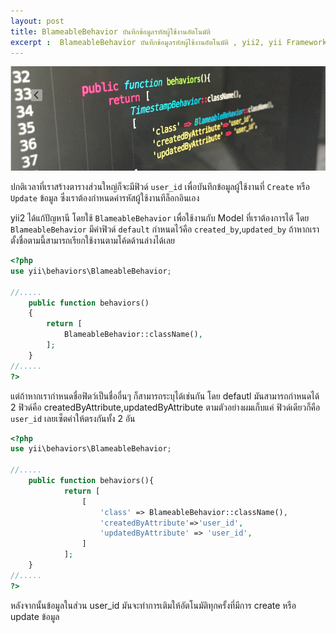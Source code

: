 ```yaml
---
layout: post
title: BlameableBehavior บันทึกข้อมูลรหัสผู้ใช้งานอัตโนมัติ
excerpt :  BlameableBehavior บันทึกข้อมูลรหัสผู้ใช้งานอัตโนมัติ , yii2, yii Framework
---
```


![](/img/bleamable-behavior.png)

ปกติเวลาที่เราสร้างตารางส่วนใหญ่ก็จะมีฟิวด์ `user_id` เพื่อบันทึกข้อมูลผู้ใช้งานที่ `Create` หรือ `Update` ข้อมูล ซึ่งเราต้องกำหนดค่ารหัสผู้ใช้งานทีล็อกอินเอง

yii2 ได้แก้ปัญหานี โดยใช้ `BlameableBehavior` เพื่อใช้งานกับ Model ที่เราต้องการได้ โดย `BlameableBehavior` มีค่าฟิวด์  `default` กำหนดไว้คือ `created_by`,`updated_by`  ถ้าหากเราตั้งชื่อตามนี้สามารถเรียกใช้งานตามโค้ดด้านล่างได้เลย

```php
<?php
use yii\behaviors\BlameableBehavior;

//.....
	public function behaviors()
	{
	    return [
	        BlameableBehavior::className(),
	    ];
	}
//.....
?>
```

แต่ถ้าหากเรากำหนดชื่อฟิดว์เป็นชื่ออื่นๆ ก็สามารถระบุได้เช่นกัน โดย defautl มันสามารถกำหนดได้ 2 ฟิวด์คือ createdByAttribute,updatedByAttribute ตามตัวอย่างผมเก็บแค่ ฟิวด์เดียวก็คือ `user_id` เลยเซ็ตค่าให้ตรงกันทั้ง 2 อัน

```php
<?php
use yii\behaviors\BlameableBehavior;

//.....
	public function behaviors(){
	        return [
	            [
	                'class' => BlameableBehavior::className(),
	                'createdByAttribute'=>'user_id',
	                'updatedByAttribute' => 'user_id',
	            ]
	        ];
	}
//.....
?>
```

หลังจากนั้นข้อมูลในส่วน user_id มันจะทำการเติมให้อัตโนมัติทุกครั้งที่มีการ create หรือ update ข้อมูล
